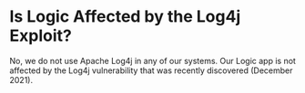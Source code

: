 # Is Logic Affected by the Log4j Exploit?

No, we do not use Apache Log4j in any of our systems. Our Logic app is not affected by the Log4j vulnerability that was recently discovered (December 2021).
